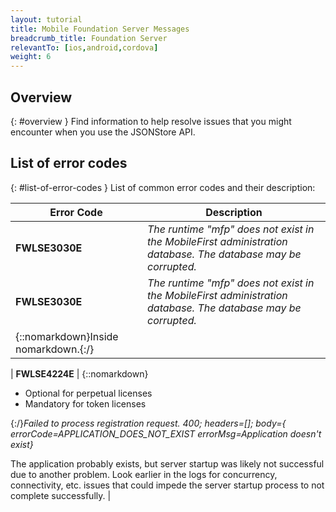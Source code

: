```yaml
---
layout: tutorial
title: Mobile Foundation Server Messages
breadcrumb_title: Foundation Server
relevantTo: [ios,android,cordova]
weight: 6
---
```

<!-- NLS_CHARSET=UTF-8 -->
## Overview
{: #overview }
Find information to help resolve issues that you might encounter when you use the JSONStore API.



## List of error codes
{: #list-of-error-codes }
List of common error codes and their description:

| **Error Code** | **Description** |
|----------------|-----------------|
| **FWLSE3030E** | *The runtime "mfp" does not exist in the MobileFirst administration database. The database may be corrupted.* |
| **FWLSE3030E** | *The runtime "mfp" does not exist in the MobileFirst administration database. The database may be corrupted.*
{::nomarkdown}Inside nomarkdown.{:/} |

| **FWLSE4224E** | {::nomarkdown}<ul><li>Optional for perpetual licenses</li><li>Mandatory for token licenses</li></ul>{:/}*Failed to process registration request. 400; headers=[]; body={ errorCode=APPLICATION_DOES_NOT_EXIST errorMsg=Application doesn't exist}*

The application probably exists, but server startup was likely not successful due to another problem.  Look earlier in the logs for concurrency, connectivity, etc. issues that could impede the server startup process to not complete successfully. |
